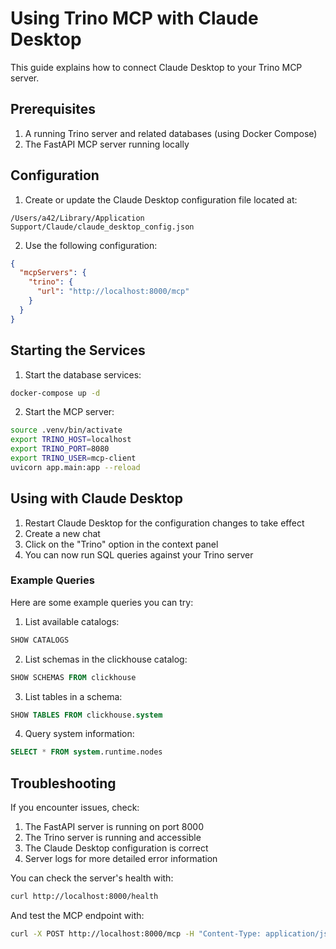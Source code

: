 # Using Trino MCP with Claude Desktop

This guide explains how to connect Claude Desktop to your Trino MCP server.

## Prerequisites

1. A running Trino server and related databases (using Docker Compose)
2. The FastAPI MCP server running locally

## Configuration

1. Create or update the Claude Desktop configuration file located at:

```
/Users/a42/Library/Application Support/Claude/claude_desktop_config.json
```

2. Use the following configuration:

```json
{
  "mcpServers": {
    "trino": {
      "url": "http://localhost:8000/mcp"
    }
  }
}
```

## Starting the Services

1. Start the database services:

```bash
docker-compose up -d
```

2. Start the MCP server:

```bash
source .venv/bin/activate
export TRINO_HOST=localhost 
export TRINO_PORT=8080
export TRINO_USER=mcp-client
uvicorn app.main:app --reload
```

## Using with Claude Desktop

1. Restart Claude Desktop for the configuration changes to take effect
2. Create a new chat
3. Click on the "Trino" option in the context panel
4. You can now run SQL queries against your Trino server

### Example Queries

Here are some example queries you can try:

1. List available catalogs:
```sql
SHOW CATALOGS
```

2. List schemas in the clickhouse catalog:
```sql
SHOW SCHEMAS FROM clickhouse
```

3. List tables in a schema:
```sql
SHOW TABLES FROM clickhouse.system
```

4. Query system information:
```sql
SELECT * FROM system.runtime.nodes
```

## Troubleshooting

If you encounter issues, check:

1. The FastAPI server is running on port 8000
2. The Trino server is running and accessible
3. The Claude Desktop configuration is correct
4. Server logs for more detailed error information

You can check the server's health with:

```bash
curl http://localhost:8000/health
```

And test the MCP endpoint with:

```bash
curl -X POST http://localhost:8000/mcp -H "Content-Type: application/json" -d '{"jsonrpc":"2.0","id":1,"method":"list_catalogs","params":{}}'
``` 
